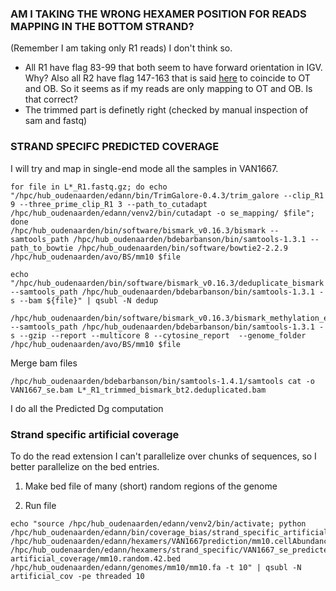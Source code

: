 ### AM I TAKING THE WRONG HEXAMER POSITION FOR READS MAPPING IN THE BOTTOM STRAND?
(Remember I am taking only R1 reads)
I don't think so.
- All R1 have flag 83-99 that both seem to have forward orientation in IGV. Why? Also all R2 have flag 147-163 that is said [here](https://github.com/FelixKrueger/Bismark/issues/151) to coincide to OT and OB. So it seems as if my reads are only mapping to OT and OB. Is that correct?
- The trimmed part is definetly right (checked by manual inspection of sam and fastq)


### STRAND SPECIFC PREDICTED COVERAGE
I will try and map in single-end mode all the samples in VAN1667.
```
for file in L*_R1.fastq.gz; do echo "/hpc/hub_oudenaarden/edann/bin/TrimGalore-0.4.3/trim_galore --clip_R1 9 --three_prime_clip_R1 3 --path_to_cutadapt /hpc/hub_oudenaarden/edann/venv2/bin/cutadapt -o se_mapping/ $file"; done
/hpc/hub_oudenaarden/bin/software/bismark_v0.16.3/bismark --samtools_path /hpc/hub_oudenaarden/bdebarbanson/bin/samtools-1.3.1 --path_to_bowtie /hpc/hub_oudenaarden/bin/software/bowtie2-2.2.9 /hpc/hub_oudenaarden/avo/BS/mm10 $file

echo "/hpc/hub_oudenaarden/bin/software/bismark_v0.16.3/deduplicate_bismark --samtools_path /hpc/hub_oudenaarden/bdebarbanson/bin/samtools-1.3.1 -s --bam ${file}" | qsubl -N dedup

/hpc/hub_oudenaarden/bin/software/bismark_v0.16.3/bismark_methylation_extractor --samtools_path /hpc/hub_oudenaarden/bdebarbanson/bin/samtools-1.3.1 -s --gzip --report --multicore 8 --cytosine_report  --genome_folder /hpc/hub_oudenaarden/avo/BS/mm10 $file
```
Merge bam files
```
/hpc/hub_oudenaarden/bdebarbanson/bin/samtools-1.4.1/samtools cat -o VAN1667_se.bam L*_R1_trimmed_bismark_bt2.deduplicated.bam
```

I do all the Predicted Dg computation

### Strand specific artificial coverage
To do the read extension I can't parallelize over chunks of sequences, so I better parallelize on the bed entries.

1) Make bed file of many (short) random regions of the genome

2) Run file
```
echo "source /hpc/hub_oudenaarden/edann/venv2/bin/activate; python /hpc/hub_oudenaarden/edann/bin/coverage_bias/strand_specific_artificial_coverage.py /hpc/hub_oudenaarden/edann/hexamers/VAN1667prediction/mm10.cellAbundance.noN.csv.gz /hpc/hub_oudenaarden/edann/hexamers/strand_specific/VAN1667_se_predictedcov.csv artificial_coverage/mm10.random.42.bed /hpc/hub_oudenaarden/edann/genomes/mm10/mm10.fa -t 10" | qsubl -N artificial_cov -pe threaded 10
```
